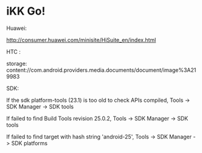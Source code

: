 # iKK Go!



Huawei:

http://consumer.huawei.com/minisite/HiSuite_en/index.html

HTC : 

storage:  content://com.android.providers.media.documents/document/image%3A219983

SDK:

If the sdk platform-tools (23.1) is too old to check APIs compiled,
Tools -> SDK Manager -> SDK tools

If failed to find Build Tools revision 25.0.2,
Tools -> SDK Manager -> SDK tools

If failed to find target with hash string 'android-25',
Tools -> SDK Manager -> SDK platforms

